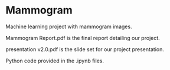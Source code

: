 # Mammogram

Machine learning project with mammogram images. 

Mammogram Report.pdf is the final report detailing our project. 

presentation v2.0.pdf is the slide set for our project presentation. 

Python code provided in the .ipynb files.  

